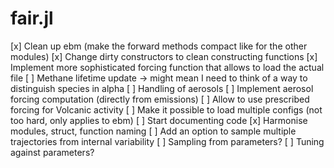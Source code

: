 # fair.jl


[x] Clean up ebm (make the forward methods compact like for the other modules)
[x] Change dirty constructors to clean constructing functions
[x] Implement more sophisticated forcing function that allows to load the actual file
[ ] Methane lifetime update -> might mean I need to think of a way to distinguish species in alpha
[ ] Handling of aerosols
[ ] Implement aerosol forcing computation (directly from emissions)
[ ] Allow to use prescribed forcing for Volcanic activity
[ ] Make it possible to load multiple configs (not too hard, only applies to ebm)
[ ] Start documenting code
[x] Harmonise modules, struct, function naming
[ ] Add an option to sample multiple trajectories from internal variability
[ ] Sampling from parameters?
[ ] Tuning against parameters?